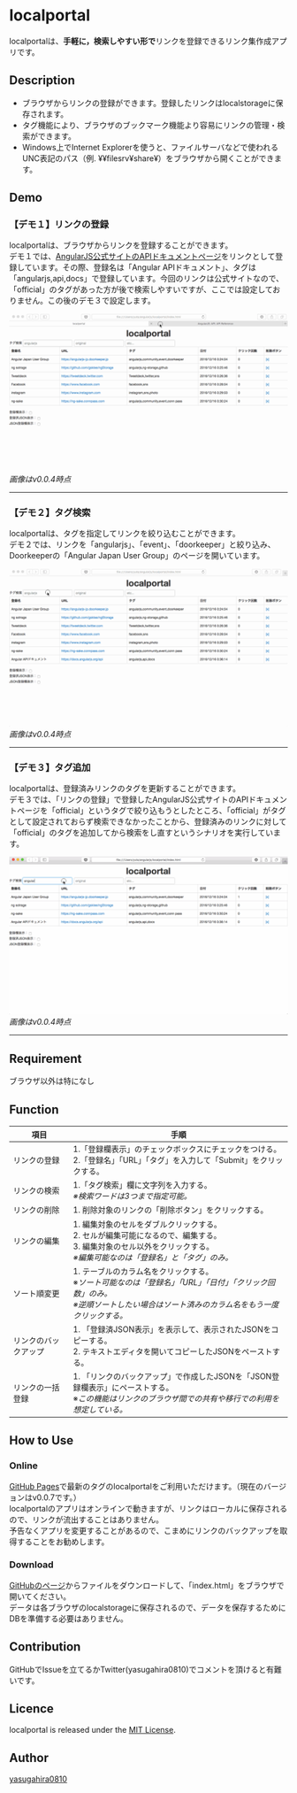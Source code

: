 localportal
====

localportalは、**手軽に，検索しやすい形で**リンクを登録できるリンク集作成アプリです。  

## Description

- ブラウザからリンクの登録ができます。登録したリンクはlocalstorageに保存されます。
- タグ機能により、ブラウザのブックマーク機能より容易にリンクの管理・検索ができます。
- Windows上でInternet Explorerを使うと、ファイルサーバなどで使われるUNC表記のパス（例. ¥¥filesrv¥share¥）をブラウザから開くことができます。

## Demo

### 【デモ１】リンクの登録

localportalは、ブラウザからリンクを登録することができます。  
デモ１では、[AngularJS公式サイトのAPIドキュメントページ](https://docs.angularjs.org/api)をリンクとして登録しています。その際、登録名は「Angular APIドキュメント」、タグは「angularjs,api,docs」で登録しています。今回のリンクは公式サイトなので、「official」のタグがあった方が後で検索しやすいですが、ここでは設定しておりません。この後のデモ３で設定します。

![登録](img/Demo1_register.gif)
*画像はv0.0.4時点*

---

### 【デモ２】タグ検索

localportalは、タグを指定してリンクを絞り込むことができます。  
デモ２では、リンクを「angularjs」、「event」、「doorkeeper」と絞り込み、Doorkeeperの「Angular Japan User Group」のページを開いています。

![検索](img/Demo2_search.gif)
*画像はv0.0.4時点*

---

### 【デモ３】タグ追加

localportalは、登録済みリンクのタグを更新することができます。  
デモ３では、「リンクの登録」で登録したAngularJS公式サイトのAPIドキュメントページを「official」というタグで絞り込もうとしたところ、「official」がタグとして設定されておらず検索できなかったことから、登録済みのリンクに対して「official」のタグを追加してから検索をし直すというシナリオを実行しています。

![タグ追加](img/Demo3_tag_add.gif)
*画像はv0.0.4時点*

---

## Requirement

ブラウザ以外は特になし

## Function

|項目|手順|
|---|---|
|リンクの登録|1.「登録欄表示」のチェックボックスにチェックをつける。</br>2.「登録名」「URL」「タグ」を入力して「Submit」をクリックする。|
|リンクの検索|1.「タグ検索」欄に文字列を入力する。</br>*※検索ワードは3つまで指定可能。*|
|リンクの削除|1. 削除対象のリンクの「削除ボタン」をクリックする。|
|リンクの編集|1. 編集対象のセルをダブルクリックする。</br>2. セルが編集可能になるので、編集する。</br>3. 編集対象のセル以外をクリックする。</br>*※編集可能なのは「登録名」と「タグ」のみ。*|
|ソート順変更|1. テーブルのカラム名をクリックする。</br>※*ソート可能なのは「登録名」「URL」「日付」「クリック回数」のみ。*</br>*※逆順ソートしたい場合はソート済みのカラム名をもう一度クリックする。*|
|リンクのバックアップ|1. 「登録済JSON表示」を表示して、表示されたJSONをコピーする。</br>2. テキストエディタを開いてコピーしたJSONをペーストする。|
|リンクの一括登録|1. 「リンクのバックアップ」で作成したJSONを「JSON登録欄表示」にペーストする。</br>※*この機能はリンクのブラウザ間での共有や移行での利用を想定している。*|


## How to Use

### Online

[GitHub Pages](https://yasugahira0810.github.io/localportal)で最新のタグのlocalportalをご利用いただけます。（現在のバージョンはv0.0.7です。）  
localportalのアプリはオンラインで動きますが、リンクはローカルに保存されるので、リンクが流出することはありません。  
予告なくアプリを変更することがあるので、こまめにリンクのバックアップを取得することをお勧めします。

### Download

[GitHubのページ](https://github.com/yasugahira0810/localportal)からファイルをダウンロードして、「index.html」をブラウザで開いてください。  
データは各ブラウザのlocalstorageに保存されるので、データを保存するためにDBを準備する必要はありません。

## Contribution

GitHubでIssueを立てるかTwitter(yasugahira0810)でコメントを頂けると有難いです。

## Licence

localportal is released under the [MIT License](http://www.opensource.org/licenses/MIT).

## Author

[yasugahira0810](https://github.com/yasugahira0810)
